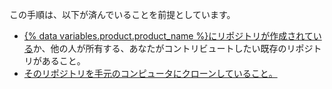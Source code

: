 この手順は、以下が済んでいることを前提としています。

  - [{% data variables.product.product_name %}にリポジトリが作成されている](/articles/creating-a-new-repository)か、他の人が所有する、あなたがコントリビュートしたい既存のリポジトリがあること。
  - [そのリポジトリを手元のコンピュータにクローンしていること。](/articles/cloning-a-repository)
